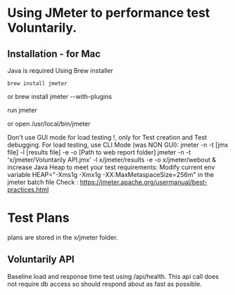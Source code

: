 # Using JMeter to performance test Voluntarily.

## Installation - for Mac
Java is required
Using Brew installer

    brew install jmeter
or
    brew install jmeter --with-plugins

run
    jmeter

or
    open /usr/local/bin/jmeter


Don't use GUI mode for load testing !, only for Test creation and Test debugging.
For load testing, use CLI Mode (was NON GUI):
   jmeter -n -t [jmx file] -l [results file] -e -o [Path to web report folder]
   jmeter -n -t 'x/jmeter/Voluntarily API.jmx' -l x/jmeter/results -e -o x/jmeter/webout
& increase Java Heap to meet your test requirements:
   Modify current env variable HEAP="-Xms1g -Xmx1g -XX:MaxMetaspaceSize=256m" in the jmeter batch file
Check : https://jmeter.apache.org/usermanual/best-practices.html

# Test Plans
plans are stored in the x/jmeter folder.

## Voluntarily API
Baseline load and response time test using /api/health. This api call does not require db access so should respond about as fast as possible.

